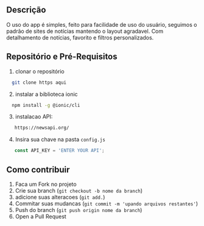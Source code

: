 ## Descrição
O uso do app é simples, feito para facilidade de uso do usuário, seguimos o padrão de sites de notícias mantendo o layout agradavel. Com detalhamento de notícias, favorito e filtros personalizados. 

## Repositório e Pré-Requisitos

1. clonar o repositório
 ```sh
   git clone https aqui
   ```   
2. instalar a biblioteca ionic
 ```sh
   npm install -g @ionic/cli
   ```
3. instalacao API: 
```sh
   https://newsapi.org/ 
```
4. Insira sua chave na pasta `config.js`
```js
   const API_KEY = 'ENTER YOUR API';
```

## Como contribuir

1. Faca um Fork no projeto
2. Crie sua branch (`git checkout -b nome da branch`)
3. adicione suas alteracoes (`git add.`)
4. Commitar suas mudancas (`git commit -m 'upando arquivos restantes'`)
5. Push do branch (`git push origin nome da branch`)
6. Open a Pull Request 